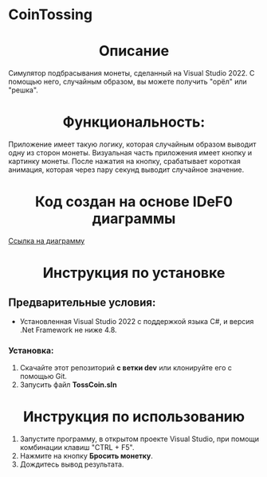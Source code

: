 # CoinTossing
<h1 align="center">Описание</h1>

Симулятор подбрасывания монеты, сделанный на Visual Studio 2022. С помощью него, случайным образом, вы можете получить "орёл" или "решка".

<h1 align="center">Функциональность:</h1>
<p>
    Приложение имеет такую логику, которая случайным образом выводит одну из сторон монеты.
    Визуальная часть приложения имеет кнопку и картинку монеты.
    После нажатия на кнопку, срабатывает короткая анимация, которая через пару секунд выводит случайное значение. 
</p>
    
<h1 align="center">Код создан на основе IDeF0 диаграммы</h1>
<a href="https://github.com/SaleevaDianaa/CoinTossing/blob/dev/IDEF0.drawio%20(1).png">Ссылка на диаграмму</a>

<h1 align="center">Инструкция по установке</h1>


<h2>Предварительные условия:</h2>

<ul>
    <li>Установленная Visual Studio 2022 с поддержкой языка C#, и версия .Net Framework не ниже 4.8.</li>
</ul>
  

  <h3>Установка:</h3>
  <ol>
    <li>Скачайте этот репозиторий <strong>с ветки dev</strong> или клонируйте его с помощью Git.</li>
    <li>Запусить файл <strong>TossCoin.sln</strong> </li>
  </ol>

  <h1 align="center">Инструкция по использованию</h1>

<ol>
    <li>Запустите программу, в открытом проекте Visual Studio, при помощи комбинации клавиш "CTRL + F5".</li>
    <li>Нажмите на кнопку <strong>Бросить монетку</strong>.</li>
    <li>Дождитесь вывод результата.</li>
  </ol>
